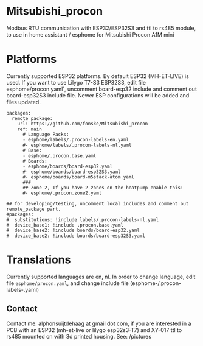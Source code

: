 # Mitsubishi_procon
Modbus RTU communication with ESP32/ESP32S3 and ttl to rs485 module, to use in home assistant / esphome for Mitsubishi Procon A1M mini

# Platforms
Currently supported ESP32 platforms.
By default ESP32 (MH-ET-LIVE) is used. If you want to use Lilygo T7-S3 ESP32S3, edit file esphome/procon.yaml`, uncomment board-esp32 include and comment out board-esp32S3 include file.
Newer ESP configurations will be added and files updated.

```
packages:
  remote_package:
    url: https://github.com/fonske/Mitsubishi_procon
    ref: main
      # Language Packs:
      - esphome/labels/.procon-labels-en.yaml
      #- esphome/labels/.procon-labels-nl.yaml
      # Base:
      - esphome/.procon.base.yaml
      # Boards:
      - esphome/boards/board-esp32.yaml
      #- esphome/boards/board-esp32S3.yaml
      #- esphome/boards/board-m5stack-atom.yaml
      ###
      ## Zone 2, If you have 2 zones on the heatpump enable this:
      #- esphome/.procon.zone2.yaml

## for developing/testing, uncomment local includes and comment out remote_package part.
#packages:
#  substitutions: !include labels/.procon-labels-nl.yaml
#  device_base1: !include .procon.base.yaml
#  device_base2: !include boards/board-esp32.yaml
#  device_base2: !include boards/board-esp32S3.yaml
```

# Translations
Currently supported languages are en, nl.
In order to change language, edit file `esphome/procon.yaml`, and change include file (esphome-/.procon-labels-<language>.yaml)

## Contact
Contact me: alphonsuijtdehaag at gmail dot com, if you are interested in a PCB with an ESP32 (mh-et-live or lilygo esp32s3-T7) and XY-017 ttl to rs485 mounted on with 3d printed housing.
See: /pictures
